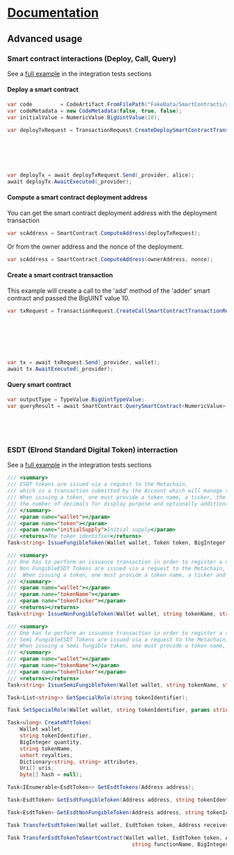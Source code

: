 # [Documentation](./index.md)
## Advanced usage

### Smart contract interactions (Deploy, Call, Query)
See a [full example](../tests/Erdcsharp.IntegrationTests/SmartContractTests.cs) in the integration tests sections

#### Deploy a smart contract
```csharp
var code         = CodeArtifact.FromFilePath("FakeData/SmartContracts/adder/adder.wasm");
var codeMetadata = new CodeMetadata(false, true, false);
var initialValue = NumericValue.BigUintValue(10);

var deployTxRequest = TransactionRequest.CreateDeploySmartContractTransactionRequest(
                                                                                        networkConfig,
                                                                                        aliceAccount,
                                                                                        code,
                                                                                        codeMetadata,
                                                                                        initialValue);

var deployTx = await deployTxRequest.Send(_provider, alice);
await deployTx.AwaitExecuted(_provider);
```
#### Compute a smart contract deployment address
You can get the smart contract deployment address with the deployment transaction 
```csharp
var scAddress = SmartContract.ComputeAddress(deployTxRequest);
```

Or from the owner address and the nonce of the deployment.
```csharp
var scAddress = SmartContract.ComputeAddress(ownerAddress, nonce);
```

#### Create a smart contract transaction
This example will create a call to the 'add' method of the 'adder' smart contract and passed the BigUINT value 10.
```csharp
var txRequest = TransactionRequest.CreateCallSmartContractTransactionRequest(
                                                                            networkConfig,
                                                                            account,
                                                                            smartContractAddress,
                                                                            "add",
                                                                            TokenAmount.Zero(),
                                                                            NumericValue.BigUintValue(10));

var tx = await txRequest.Send(_provider, wallet);
await tx.AwaitExecuted(_provider);
```
#### Query smart contract
```csharp
var outputType = TypeValue.BigUintTypeValue;
var queryResult = await SmartContract.QuerySmartContract<NumericValue>(
                                                                        _provider,
                                                                        smartContractAddress,
                                                                        outputType,
                                                                        "getSum");
```

### ESDT (Elrond Standard Digital Token) interraction
See a [full example](../tests/Erdcsharp.IntegrationTests/EsdtTokenIntegrationTests.cs) in the integration tests sections

```csharp
/// <summary>
/// ESDT tokens are issued via a request to the Metachain,
/// which is a transaction submitted by the Account which will manage the tokens.
/// When issuing a token, one must provide a token name, a ticker, the initial supply,
/// the number of decimals for display purpose and optionally additional properties
/// </summary>
/// <param name="wallet"></param>
/// <param name="token"></param>
/// <param name="initialSupply">Initial supply</param>
/// <returns>The token identifier</returns>
Task<string> IssueFungibleToken(Wallet wallet, Token token, BigInteger initialSupply);

/// <summary>
/// One has to perform an issuance transaction in order to register a non fungible token.
/// Non FungibleESDT Tokens are issued via a request to the Metachain, which is a transaction submitted by the Account which will manage the tokens.
///  When issuing a token, one must provide a token name, a ticker and optionally additional properties.
/// </summary>
/// <param name="wallet"></param>
/// <param name="tokenName"></param>
/// <param name="tokenTicker"></param>
/// <returns></returns>
Task<string> IssueNonFungibleToken(Wallet wallet, string tokenName, string tokenTicker);

/// <summary>
/// One has to perform an issuance transaction in order to register a semi fungible token.
/// Semi FungibleESDT Tokens are issued via a request to the Metachain, which is a transaction submitted by the Account which will manage the tokens
/// When issuing a semi fungible token, one must provide a token name, a ticker, the initial quantity and optionally additional properties
/// </summary>
/// <param name="wallet"></param>
/// <param name="tokenName"></param>
/// <param name="tokenTicker"></param>
/// <returns></returns>
Task<string> IssueSemiFungibleToken(Wallet wallet, string tokenName, string tokenTicker);

Task<List<string>> GetSpecialRole(string tokenIdentifier);

Task SetSpecialRole(Wallet wallet, string tokenIdentifier, params string[] roles);

Task<ulong> CreateNftToken(
    Wallet wallet,
    string tokenIdentifier,
    BigInteger quantity,
    string tokenName,
    ushort royalties,
    Dictionary<string, string> attributes,
    Uri[] uris,
    byte[] hash = null);

Task<IEnumerable<EsdtToken>> GetEsdtTokens(Address address);

Task<EsdtToken> GetEsdtFungibleToken(Address address, string tokenIdentifier);

Task<EsdtToken> GetEsdtNonFungibleToken(Address address, string tokenIdentifier, ulong tokenId);

Task TransferEsdtToken(Wallet wallet, EsdtToken token, Address receiver, BigInteger quantity);

Task TransferEsdtTokenToSmartContract(Wallet wallet, EsdtToken token, Address smartContract,
                                        string functionName, BigInteger quantity, params IBinaryType[] args);
```